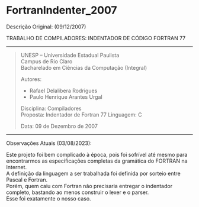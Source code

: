 # FortranIndenter_2007

Descrição Original: (09/12/2007)  

TRABALHO DE COMPILADORES: INDENTADOR DE CÓDIGO FORTRAN 77

***
>UNESP – Universidade Estadual Paulista  
>Campus de Rio Claro  
>Bacharelado em Ciências da Computação (Integral)
>
>Autores:
> - Rafael Delalibera Rodrigues
> - Paulo Henrique Arantes Urgal
> 
>Disciplina: Compiladores  
>Proposta:   Indentador de Fortran 77
>Linguagem:  C
>            
>Data: 09 de Dezembro de 2007  
***



Observações Atuais (03/08/2023):  
  
Este projeto foi bem complicado à época, pois foi sofrível até mesmo para encontrarmos as especificações completas da gramática do FORTRAN na Internet.<br>
A definição da linguagem a ser trabalhada foi definida por sorteio entre Pascal e Fortran.<br>
Porém, quem caiu com Fortran não precisaria entregar o indentador completo, bastando ao menos construir o lexer e o parser.<br>
Esse foi exatamente o nosso caso.
